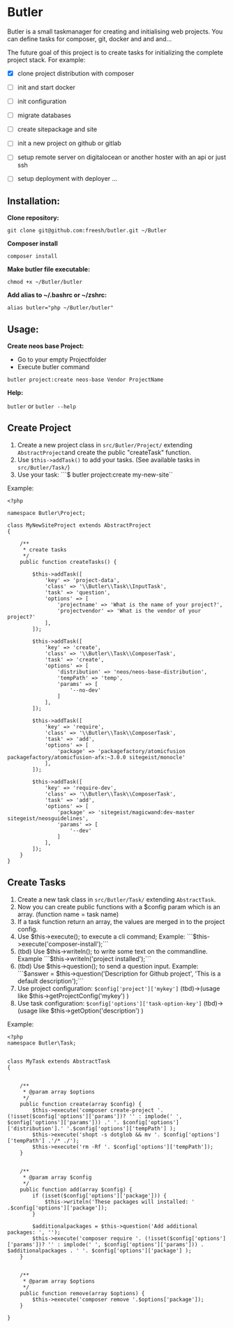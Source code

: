 # Butler
Butler is a small taskmanager for creating and initialising web projects.
You can define tasks for composer, git, docker and and and...

The future goal of this project is to create tasks for initializing the complete project stack.
For example:
- [x] clone project distribution with composer
- [ ] init and start docker
- [ ] init configuration
- [ ] migrate databases
- [ ] create sitepackage and site
- [ ] init a new project on github or gitlab
- [ ] setup remote server on digitalocean or another hoster with an api or just ssh
- [ ] setup deployment with deployer
...


## Installation:

**Clone repository:**

```git clone git@github.com:freesh/butler.git ~/Butler```

**Composer install**

```composer install```

**Make butler file executable:**

```chmod +x ~/Butler/butler```

**Add alias to ~/.bashrc or ~/zshrc:**

```alias butler="php ~/Butler/butler"```


## Usage:

**Create neos base Project:**

- Go to your empty Projectfolder
- Execute butler command

```butler project:create neos-base Vendor ProjectName```


**Help:**

```butler``` or ```butler --help```


## Create Project

1. Create a new project class in ```src/Butler/Project/``` extending ```AbstractProject```and create the public "createTask" function.
2. Use ```$this->addTask()``` to add your tasks. (See available tasks in ```src/Butler/Task/```)
3. Use your task: ```$ butler project:create my-new-site``

Example:

```
<?php

namespace Butler\Project;

class MyNewSiteProject extends AbstractProject
{

    /**
     * create tasks
     */
    public function createTasks() {

        $this->addTask([
            'key' => 'project-data',
            'class' => '\\Butler\\Task\\InputTask',
            'task' => 'question',
            'options' => [
                'projectname' => 'What is the name of your project?',
                'projectvendor' => 'What is the vendor of your project?'
            ],
        ]);

        $this->addTask([
            'key' => 'create',
            'class' => '\\Butler\\Task\\ComposerTask',
            'task' => 'create',
            'options' => [
                'distribution' => 'neos/neos-base-distribution',
                'tempPath' => 'temp',
                'params' => [
                    '--no-dev'
                ]
            ],
        ]);

        $this->addTask([
            'key' => 'require',
            'class' => '\\Butler\\Task\\ComposerTask',
            'task' => 'add',
            'options' => [
                'package' => 'packagefactory/atomicfusion packagefactory/atomicfusion-afx:~3.0.0 sitegeist/monocle'
            ],
        ]);

        $this->addTask([
            'key' => 'require-dev',
            'class' => '\\Butler\\Task\\ComposerTask',
            'task' => 'add',
            'options' => [
                'package' => 'sitegeist/magicwand:dev-master sitegeist/neosguidelines',
                'params' => [
                    '--dev'
                ]
            ],
        ]);
    }
}
```

## Create Tasks

1. Create a new task class in ```src/Butler/Task/``` extending ```AbstractTask```.
2. Now you can create public functions with a $config param which is an array. (function name = task name)
3. If a task function return an array, the values are merged in to the project config.
4. Use $this->execute(); to execute a cli command; Example: ```$this->execute('composer-install');```
5. (tbd) Use $this->writeln(); to write some text on the commandline. Example ```$this->writeln('project installed');```
6. (tbd) Use $this->question(); to send a question input. Example: ```$answer = $this->question('Description for Github project', 'This is a default description');```
7. Use project configuration: ``` $config['project']['mykey'] ``` (tbd)->(usage like $this->getProjectConfig('mykey') )
8. Use task configuration: ```$config['options']['task-option-key']``` (tbd)->(usage like $this->getOption('description') )

Example:

```
<?php
namespace Butler\Task;


class MyTask extends AbstractTask
{


    /**
     * @param array $options
     */
    public function create(array $config) {
        $this->execute('composer create-project '. (!isset($config['options']['params'])? '' : implode(' ', $config['options']['params'])) .' '. $config['options']['distribution'].' '.$config['options']['tempPath'] );
        $this->execute('shopt -s dotglob && mv '. $config['options']['tempPath'] .'/* ./');
        $this->execute('rm -Rf '. $config['options']['tempPath']);
    }


    /**
     * @param array $config
     */
    public function add(array $config) {
        if (isset($config['options']['package'])) {
            $this->writeln('These packages will installed: ' .$config['options']['package']);
        }

        $additionalpackages = $this->question('Add additional packages: ', '');
        $this->execute('composer require '. (!isset($config['options']['params'])? '' : implode(' ', $config['options']['params'])) . $additionalpackages . ' '. $config['options']['package'] );
    }


    /**
     * @param array $options
     */
    public function remove(array $options) {
        $this->execute('composer remove '.$options['package']);
    }

}

```